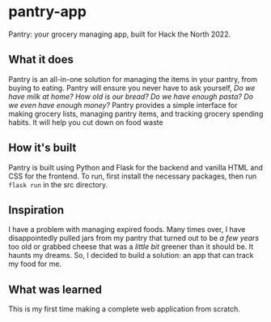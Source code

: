# pantry-app
Pantry: your grocery managing app, built for Hack the North 2022.

## What it does
Pantry is an all-in-one solution for managing the items in your pantry, from 
buying to eating. Pantry will ensure you never have to ask yourself, *Do we have
milk at home? How old is our bread? Do we have enough pasta? Do we even have enough money?*
Pantry provides a simple interface for making grocery lists, managing pantry
items, and tracking grocery spending habits. It will help you cut down on food waste

## How it's built
Pantry is built using Python and Flask for the backend and vanilla HTML and CSS for the frontend. 
To run, first install the necessary packages, then run `flask run` in the src directory.

## Inspiration
I have a problem with managing expired foods. Many times over, I have disappointedly pulled jars 
from my pantry that turned out to be *a few years* too old or grabbed cheese that was a *little bit* 
greener than it should be. It haunts my dreams. So, I decided to build a solution: an app that can
track my food for me. 

## What was learned
This is my first time making a complete web application from scratch.